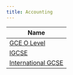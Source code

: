 ```yaml
---
title: Accounting
---
```


| Name |
| ---- |
| [GCE O Level](gce-o-level) |
| [IGCSE](igcse) |
| [International GCSE](international-gcse) |
